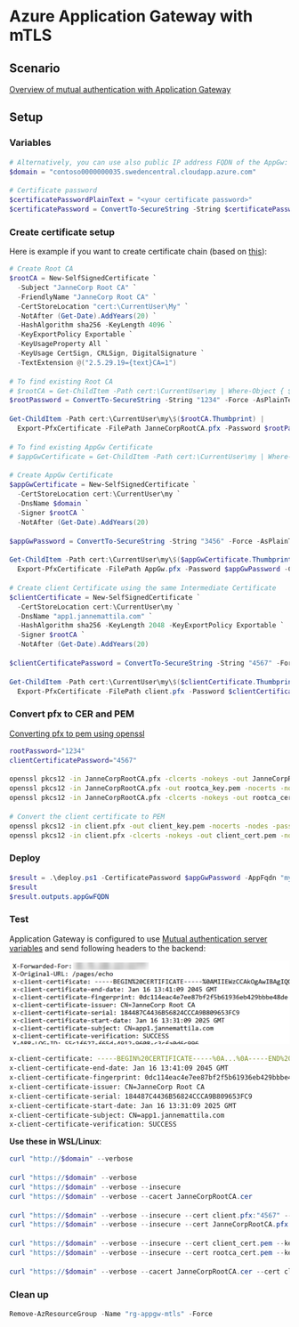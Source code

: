 # Azure Application Gateway with mTLS

## Scenario

[Overview of mutual authentication with Application Gateway](https://learn.microsoft.com/en-us/azure/application-gateway/mutual-authentication-overview?tabs=powershell)

## Setup

### Variables

```powershell
# Alternatively, you can use also public IP address FQDN of the AppGw:
$domain = "contoso0000000035.swedencentral.cloudapp.azure.com"

# Certificate password
$certificatePasswordPlainText = "<your certificate password>"
$certificatePassword = ConvertTo-SecureString -String $certificatePasswordPlainText -Force -AsPlainText
```

### Create certificate setup

Here is example if you want to create certificate chain (based on [this](https://learn.microsoft.com/en-us/aspnet/core/security/authentication/certauth)):

```powershell
# Create Root CA
$rootCA = New-SelfSignedCertificate `
  -Subject "JanneCorp Root CA" `
  -FriendlyName "JanneCorp Root CA" `
  -CertStoreLocation "cert:\CurrentUser\My" `
  -NotAfter (Get-Date).AddYears(20) `
  -HashAlgorithm sha256 -KeyLength 4096 `
  -KeyExportPolicy Exportable `
  -KeyUsageProperty All `
  -KeyUsage CertSign, CRLSign, DigitalSignature `
  -TextExtension @("2.5.29.19={text}CA=1")

# To find existing Root CA
# $rootCA = Get-ChildItem -Path cert:\CurrentUser\my | Where-Object { $_.Subject -eq "CN=JanneCorp Root CA" }
$rootPassword = ConvertTo-SecureString -String "1234" -Force -AsPlainText

Get-ChildItem -Path cert:\CurrentUser\my\$($rootCA.Thumbprint) | 
  Export-PfxCertificate -FilePath JanneCorpRootCA.pfx -Password $rootPassword

# To find existing AppGw Certificate
# $appGwCertificate = Get-ChildItem -Path cert:\CurrentUser\my | Where-Object { $_.Subject -eq "CN=$domain" }

# Create AppGw Certificate
$appGwCertificate = New-SelfSignedCertificate `
  -CertStoreLocation cert:\CurrentUser\my `
  -DnsName $domain `
  -Signer $rootCA `
  -NotAfter (Get-Date).AddYears(20)

$appGwPassword = ConvertTo-SecureString -String "3456" -Force -AsPlainText

Get-ChildItem -Path cert:\CurrentUser\my\$($appGwCertificate.Thumbprint) | 
  Export-PfxCertificate -FilePath AppGw.pfx -Password $appGwPassword -ChainOption BuildChain

# Create client Certificate using the same Intermediate Certificate
$clientCertificate = New-SelfSignedCertificate `
  -CertStoreLocation cert:\CurrentUser\my `
  -DnsName "app1.jannemattila.com" `
  -HashAlgorithm sha256 -KeyLength 2048 -KeyExportPolicy Exportable `
  -Signer $rootCA `
  -NotAfter (Get-Date).AddYears(20)

$clientCertificatePassword = ConvertTo-SecureString -String "4567" -Force -AsPlainText

Get-ChildItem -Path cert:\CurrentUser\my\$($clientCertificate.Thumbprint) | 
  Export-PfxCertificate -FilePath client.pfx -Password $clientCertificatePassword -ChainOption BuildChain
```

### Convert pfx to CER and PEM

[Converting pfx to pem using openssl](https://stackoverflow.com/questions/15413646/converting-pfx-to-pem-using-openssl)

```bash
rootPassword="1234"
clientCertificatePassword="4567"

openssl pkcs12 -in JanneCorpRootCA.pfx -clcerts -nokeys -out JanneCorpRootCA.cer -nodes -passin pass:$rootPassword
openssl pkcs12 -in JanneCorpRootCA.pfx -out rootca_key.pem -nocerts -nodes -passin pass:$rootPassword
openssl pkcs12 -in JanneCorpRootCA.pfx -clcerts -nokeys -out rootca_cert.pem -nodes -passin pass:$rootPassword

# Convert the client certificate to PEM
openssl pkcs12 -in client.pfx -out client_key.pem -nocerts -nodes -passin pass:$clientCertificatePassword
openssl pkcs12 -in client.pfx -clcerts -nokeys -out client_cert.pem -nodes -passin pass:$clientCertificatePassword
```

### Deploy

```powershell
$result = .\deploy.ps1 -CertificatePassword $appGwPassword -AppFqdn "myip.jannemattila.com"
$result
$result.outputs.appGwFQDN
```

### Test

Application Gateway is configured to use
[Mutual authentication server variables](https://learn.microsoft.com/en-us/azure/application-gateway/rewrite-http-headers-url#mutual-authentication-server-variables)
and send following headers to the backend:

![Certificate headers send to backend](../appgw-and-mtls/images/headers.png)

```bash
x-client-certificate: -----BEGIN%20CERTIFICATE-----%0A...%0A-----END%20CERTIFICATE-----%0A
x-client-certificate-end-date: Jan 16 13:41:09 2045 GMT
x-client-certificate-fingerprint: 0dc114eac4e7ee87bf2f5b61936eb429bbbe48de
x-client-certificate-issuer: CN=JanneCorp Root CA
x-client-certificate-serial: 184487C4436B56824CCCA9B809653FC9
x-client-certificate-start-date: Jan 16 13:31:09 2025 GMT
x-client-certificate-subject: CN=app1.jannemattila.com
x-client-certificate-verification: SUCCESS
```

**Use these in WSL/Linux**:

```powershell
curl "http://$domain" --verbose

curl "https://$domain" --verbose
curl "https://$domain" --verbose --insecure
curl "https://$domain" --verbose --cacert JanneCorpRootCA.cer

curl "https://$domain" --verbose --insecure --cert client.pfx:"4567" --cert-type P12
curl "https://$domain" --verbose --insecure --cert JanneCorpRootCA.pfx:"1234" --cert-type P12

curl "https://$domain" --verbose --insecure --cert client_cert.pem --key client_key.pem
curl "https://$domain" --verbose --insecure --cert rootca_cert.pem --key rootca_key.pem

curl "https://$domain" --verbose --cacert JanneCorpRootCA.cer --cert client_cert.pem --key client_key.pem
```

### Clean up

```powershell
Remove-AzResourceGroup -Name "rg-appgw-mtls" -Force
```
